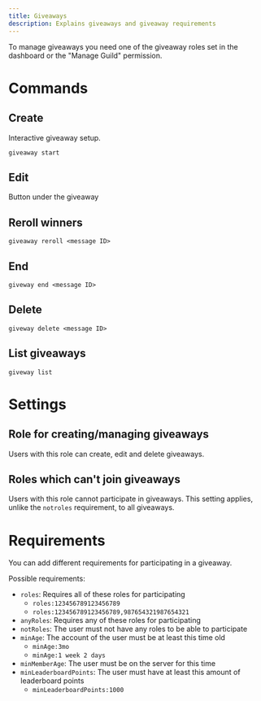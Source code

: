 ```yaml
---
title: Giveaways
description: Explains giveaways and giveaway requirements
---
```


To manage giveaways you need one of the giveaway roles set in the dashboard or the "Manage Guild" permission.

# Commands

## Create

Interactive giveaway setup.

`giveaway start`

## Edit

Button under the giveaway

## Reroll winners

`giveaway reroll <message ID>`

## End

`giveway end <message ID>`

## Delete

`giveway delete <message ID>`

## List giveaways

`giveway list`

# Settings

## Role for creating/managing giveaways
Users with this role can create, edit and delete giveaways.

## Roles which can't join giveaways
Users with this role cannot participate in giveaways. This setting applies, unlike the `notroles` requirement, to all giveaways.

# Requirements
You can add different requirements for participating in a giveaway.

Possible requirements:
* `roles`: Requires all of these roles for participating
	* `roles:123456789123456789`
	* `roles:123456789123456789,987654321987654321`
* `anyRoles`: Requires any of these roles for participating
* `notRoles`: The user must not have any roles to be able to participate
* `minAge`: The account of the user must be at least this time old
	* `minAge:3mo`
	* `minAge:1 week 2 days`
* `minMemberAge`: The user must be on the server for this time
* `minLeaderboardPoints`: The user must have at least this amount of leaderboard points
	* `minLeaderboardPoints:1000`
